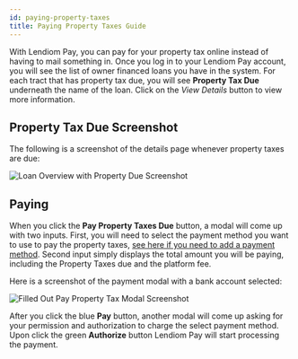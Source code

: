```yaml
---
id: paying-property-taxes
title: Paying Property Taxes Guide
---
```


With Lendiom Pay, you can pay for your property tax online instead of having to mail something in. Once you log in to your Lendiom Pay account, you will see the list of owner financed loans you have in the system. For each tract that has property tax due, you will see **Property Tax Due** underneath the name of the loan. Click on the *View Details* button to view more information.

## Property Tax Due Screenshot
The following is a screenshot of the details page whenever property taxes are due:

![Loan Overview with Property Due Screenshot](/img/docs/pay/guides/paying-property-tax/loan-overview-property-tax-due.png)

## Paying
When you click the **Pay Property Taxes Due** button, a modal will come up with two inputs. First, you will need to select the payment method you want to use to pay the property taxes, [see here if you need to add a payment method](./adding-payment-method). Second input simply displays the total amount you will be paying, including the Property Taxes due and the platform fee.

Here is a screenshot of the payment modal with a bank account selected:

![Filled Out Pay Property Tax Modal Screenshot](/img/docs/pay/guides/paying-property-tax/filled-out-pay-modal.png)

After you click the blue **Pay** button, another modal will come up asking for your permission and authorization to charge the select payment method. Upon click the green **Authorize** button Lendiom Pay will start processing the payment.
